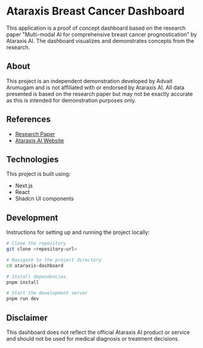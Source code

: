 # Ataraxis Breast Cancer Dashboard

This application is a proof of concept dashboard based on the research paper "Multi-modal AI for comprehensive breast cancer prognostication" by Ataraxis AI. The dashboard visualizes and demonstrates concepts from the research.

## About

This project is an independent demonstration developed by Advait Arumugam and is not affiliated with or endorsed by Ataraxis AI. All data presented is based on the research paper but may not be exactly accurate as this is intended for demonstration purposes only.

## References

- [Research Paper](https://arxiv.org/abs/2410.21256)
- [Ataraxis AI Website](https://www.ataraxis.ai/ataraxis-breast)

## Technologies

This project is built using:
- Next.js
- React
- Shadcn UI components

## Development

Instructions for setting up and running the project locally:

```bash
# Clone the repository
git clone <repository-url>

# Navigate to the project directory
cd ataraxis-dashboard

# Install dependencies
pnpm install

# Start the development server
pnpm run dev
```

## Disclaimer

This dashboard does not reflect the official Ataraxis AI product or service and should not be used for medical diagnosis or treatment decisions. 
